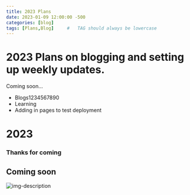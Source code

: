```yaml
---
title: 2023 Plans
date: 2023-01-09 12:00:00 -500
categories: [blog]
tags: [Plans,Blog]     #   TAG should always be lowercase
---
```


# 2023 Plans on blogging and setting up weekly updates.

Coming soon...

* Blogs1234567890
* Learning
* Adding in pages to test deployment

# 2023


### Thanks for coming

## Coming soon

![img-description](https://pbs.twimg.com/media/FmBKdzxWIAAcVvu?format=jpg&name=medium)
